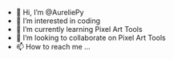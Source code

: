 - 👋 Hi, I’m @AureliePy
- 👀 I’m interested in coding
- 🌱 I’m currently learning Pixel Art Tools
- 💞️ I’m looking to collaborate on Pixel Art Tools
- 📫 How to reach me ...

<!---
AureliePy/AureliePy is a ✨ special ✨ repository because its `README.md` (this file) appears on your GitHub profile.
You can click the Preview link to take a look at your changes.
--->
